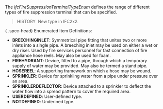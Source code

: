 ﻿The _IfcFireSuppressionTerminalTypeEnum_ defines the range of different types of fire suppression terminal that can be specified.

> HISTORY&nbsp; New type in IFC2x2.

{ .spec-head}
Enumerated Item Definitions:

* **BREECHINGINLET**: Symmetrical pipe fitting that unites two or more inlets into a single pipe. A breeching inlet may be used on either a wet or dry riser. Used by fire services personnel for fast connection of fire appliance hose reels. May also be used for foam.
* **FIREHYDRANT**: Device, fitted to a pipe, through which a temporary supply of water may be provided. May also be termed a stand pipe.
* **HOSEREEL**: A supporting framework on which a hose may be wound.
* **SPRINKLER**: Device for sprinkling water from a pipe under pressure over an area.
* **SPRINKLERDEFLECTOR**: Device attached to a sprinkler to deflect the water flow into a spread pattern to cover the required area.
* **USERDEFINED**: User-defined type.
* **NOTDEFINED**: Underined type.